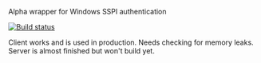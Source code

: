 
Alpha wrapper for Windows SSPI authentication

[![Build status](https://ci.appveyor.com/api/projects/status/54c7lg0lt0k26skn/branch/master?svg=true)](https://ci.appveyor.com/project/LaeethIsharc/sspi-d/branch/master)

Client works and is used in production.  Needs checking for memory leaks.  Server is almost finished but won't build yet.
